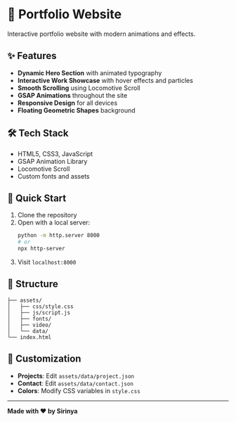 # 🌟 Portfolio Website

Interactive portfolio website with modern animations and effects.

## ✨ Features

- **Dynamic Hero Section** with animated typography
- **Interactive Work Showcase** with hover effects and particles
- **Smooth Scrolling** using Locomotive Scroll
- **GSAP Animations** throughout the site
- **Responsive Design** for all devices
- **Floating Geometric Shapes** background

## 🛠️ Tech Stack

- HTML5, CSS3, JavaScript
- GSAP Animation Library
- Locomotive Scroll
- Custom fonts and assets

## 🚀 Quick Start

1. Clone the repository
2. Open with a local server:
   ```bash
   python -m http.server 8000
   # or
   npx http-server
   ```
3. Visit `localhost:8000`

## 📁 Structure

```
├── assets/
│   ├── css/style.css
│   ├── js/script.js
│   ├── fonts/
│   ├── video/
│   └── data/
└── index.html
```

## 🎨 Customization

- **Projects**: Edit `assets/data/project.json`
- **Contact**: Edit `assets/data/contact.json`
- **Colors**: Modify CSS variables in `style.css`

---

**Made with ❤️ by Sirinya** 